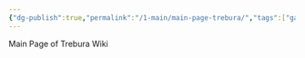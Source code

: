 ```yaml
---
{"dg-publish":true,"permalink":"/1-main/main-page-trebura/","tags":["gardenEntry"]}
---
```


Main Page of Trebura Wiki

